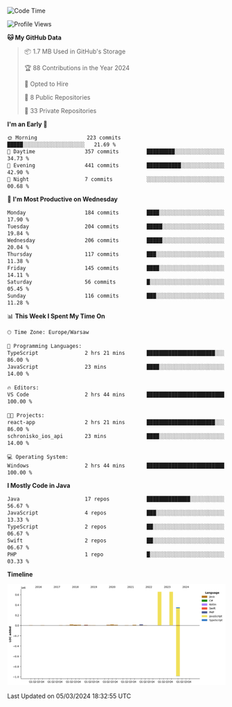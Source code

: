 <!--START_SECTION:waka-->
![Code Time](http://img.shields.io/badge/Code%20Time-173%20hrs%2053%20mins-blue)

![Profile Views](http://img.shields.io/badge/Profile%20Views-0-blue)

**🐱 My GitHub Data** 

> 📦 1.7 MB Used in GitHub's Storage 
 > 
> 🏆 88 Contributions in the Year 2024
 > 
> 💼 Opted to Hire
 > 
> 📜 8 Public Repositories 
 > 
> 🔑 33 Private Repositories 
 > 
**I'm an Early 🐤** 

```text
🌞 Morning                223 commits         █████░░░░░░░░░░░░░░░░░░░░   21.69 % 
🌆 Daytime                357 commits         █████████░░░░░░░░░░░░░░░░   34.73 % 
🌃 Evening                441 commits         ███████████░░░░░░░░░░░░░░   42.90 % 
🌙 Night                  7 commits           ░░░░░░░░░░░░░░░░░░░░░░░░░   00.68 % 
```
📅 **I'm Most Productive on Wednesday** 

```text
Monday                   184 commits         ████░░░░░░░░░░░░░░░░░░░░░   17.90 % 
Tuesday                  204 commits         █████░░░░░░░░░░░░░░░░░░░░   19.84 % 
Wednesday                206 commits         █████░░░░░░░░░░░░░░░░░░░░   20.04 % 
Thursday                 117 commits         ███░░░░░░░░░░░░░░░░░░░░░░   11.38 % 
Friday                   145 commits         ████░░░░░░░░░░░░░░░░░░░░░   14.11 % 
Saturday                 56 commits          █░░░░░░░░░░░░░░░░░░░░░░░░   05.45 % 
Sunday                   116 commits         ███░░░░░░░░░░░░░░░░░░░░░░   11.28 % 
```


📊 **This Week I Spent My Time On** 

```text
🕑︎ Time Zone: Europe/Warsaw

💬 Programming Languages: 
TypeScript               2 hrs 21 mins       ██████████████████████░░░   86.00 % 
JavaScript               23 mins             ████░░░░░░░░░░░░░░░░░░░░░   14.00 % 

🔥 Editors: 
VS Code                  2 hrs 44 mins       █████████████████████████   100.00 % 

🐱‍💻 Projects: 
react-app                2 hrs 21 mins       ██████████████████████░░░   86.00 % 
schronisko_ios_api       23 mins             ████░░░░░░░░░░░░░░░░░░░░░   14.00 % 

💻 Operating System: 
Windows                  2 hrs 44 mins       █████████████████████████   100.00 % 
```

**I Mostly Code in Java** 

```text
Java                     17 repos            ██████████████░░░░░░░░░░░   56.67 % 
JavaScript               4 repos             ███░░░░░░░░░░░░░░░░░░░░░░   13.33 % 
TypeScript               2 repos             ██░░░░░░░░░░░░░░░░░░░░░░░   06.67 % 
Swift                    2 repos             ██░░░░░░░░░░░░░░░░░░░░░░░   06.67 % 
PHP                      1 repo              █░░░░░░░░░░░░░░░░░░░░░░░░   03.33 % 
```



**Timeline**

![Lines of Code chart](https://raw.githubusercontent.com/KuaQ/KuaQ/main/assets/bar_graph.png)


 Last Updated on 05/03/2024 18:32:55 UTC
<!--END_SECTION:waka-->
